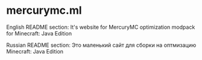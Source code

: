 # mercurymc.ml
English README section:
It's website for MercuryMC optimization modpack for Minecraft: Java Edition

Russian README section:
Это маленький сайт для сборки на оптмизацию Minecraft: Java Edition
